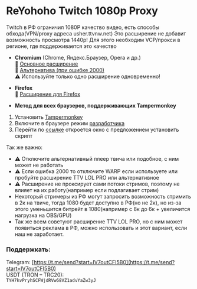 
# ReYohoho Twitch 1080p Proxy
Twitch в РФ ограничил 1080P качество видео, есть способы обхода(VPN/proxy адреса usher.ttvnw.net)
Это расширение не добавит возможность просмотра 1440p! Для этого необходим VCP/прокси в регионе, где поддерживается это качество

- **Chromium** (Chrome, Яндекс.Браузер, Opera и др.)  
  🔹 [Основное расширение](https://chromewebstore.google.com/detail/reyohoho-twitch-proxy/ohgphcndclpcmbglhldmnagagdbmkoef?authuser=0&hl=ru)  
  🔹 [Альтернатива (при ошибке 2000)](https://chromewebstore.google.com/detail/twitch-enhanced-viewer/pnhhdhhcadcjfckjhpmjneldiegbojfb)  
  ⚠️ Используйте только одно расширение одновременно!

- **Firefox**  
  🔹 [Расширение для Firefox](https://addons.mozilla.org/ru/firefox/addon/reyohoho-twitch-proxy)

- **Метод для всех браузеров, поддерживающих Tampermonkey**  
 1. Установить [Tampermonkey](https://www.tampermonkey.net/)
 2. Включите в браузере режим [разработчика](https://www.tampermonkey.net/faq.php?locale=en#Q209)
 3. Перейти по [ссылке](https://github.com/reyohoho/twitch_quality_proxy/raw/refs/heads/userscript/twitch.user.js) откроется окно с предложением установить скрипт
   
Так же важно:
 - ⚠️ Отключите альтернативный плеер твича или подобное, с ним может не работать
 - ⚠️ Если ошибка 2000
   то отключите WARP если используете или пробуйте расширение TTV LOL PRO или альтернативное
 - ⚠️ Расширение не проксирует сами потоки стримов,
   поэтому не влияет на их работу(например если подлагивает стрим)
 - Некоторый стримеры из РФ могут запросить возможность стримить в 2к на
   твиче, тогда 1080 будет доступно в РФ(но не 2к), но из-за этого
   уменьшится битрейт в 1080(например с 8к до 6к + увеличится нагрузка
   на OBS/GPU)
 - Так же всем советуют расширение TTV LOL PRO, но с ним может появиться реклама в РФ, можно использовать и этот вариант, если наш не заработает.
   

### Поддержкать:
 Telegram: [https://t.me/send?start=IV7outCFI5B0](https://t.me/send?start=IV7outCFI5B0)  
 USDT (TRON – TRC20):  
`TYH7kvPryhSCFWjdRVw68VZ1advYaZw3yJ`
